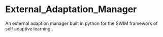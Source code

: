# External_Adaptation_Manager
An external adaption manager built in python for the SWIM framework of self adaptive learning.
